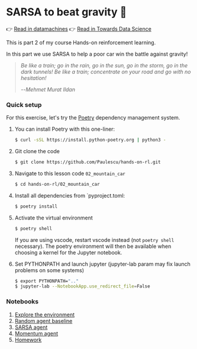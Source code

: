 # SARSA to beat gravity 🚃
👉 [Read in datamachines](http://datamachines.xyz/2021/12/17/hands-on-reinforcement-learning-course-part-3-sarsa/)
👉 [Read in Towards Data Science](https://towardsdatascience.com/hands-on-reinforcement-learning-course-part-3-5db40e7938d4)


This is part 2 of my course Hands-on reinforcement learning.

In this part we use SARSA to help a poor car win the battle against gravity!

> *Be like a train; go in the rain, go in the sun, go in the storm, go in the dark tunnels! Be like a train; concentrate on your road and go with no hesitation!*
>
> --_Mehmet Murat Ildan_

### Quick setup

For this exercise, let's try the [Poetry](https://python-poetry.org/docs/#installation) dependency management system.


1. You can install Poetry with this one-liner:
    ```bash
    $ curl -sSL https://install.python-poetry.org | python3 -
    ```

2. Git clone the code
    ```bash
    $ git clone https://github.com/Paulescu/hands-on-rl.git 
    ```

3. Navigate to this lesson code `02_mountain_car`
    ```bash
    $ cd hands-on-rl/02_mountain_car
    ```

4. Install all dependencies from `pyproject.toml:
    ```bash
    $ poetry install
    ```

5. Activate the virtual environment
    ```bash
    $ poetry shell
    ```
   If you are using vscode, restart vscode instead (not `poetry shell` necessary). The poetry environment will then be available when choosing a kernel for the Jupyter notebook.

6. Set PYTHONPATH and launch jupyter (jupyter-lab param may fix launch problems on some systems)
    ```bash
    $ export PYTHONPATH=".."
    $ jupyter-lab --NotebookApp.use_redirect_file=False
    ```

### Notebooks

1. [Explore the environment](notebooks/00_environment.ipynb)
2. [Random agent baseline](notebooks/01_random_agent_baseline.ipynb)
3. [SARSA agent](notebooks/02_sarsa_agent.ipynb)
4. [Momentum agent](notebooks/03_momentum_agent_baseline.ipynb)
5. [Homework](notebooks/04_homework.ipynb)
